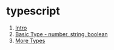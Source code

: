 # typescript
  1. [Intro](https://blog.naver.com/y2kdj9723/222565525471, "개발할 생각")
  2. [Basic Type - number, string, boolean](https://blog.naver.com/y2kdj9723/222568007560, "개발할 생각")
  3. [More Types](https://blog.naver.com/y2kdj9723/222572369308, "개발할 생각")
